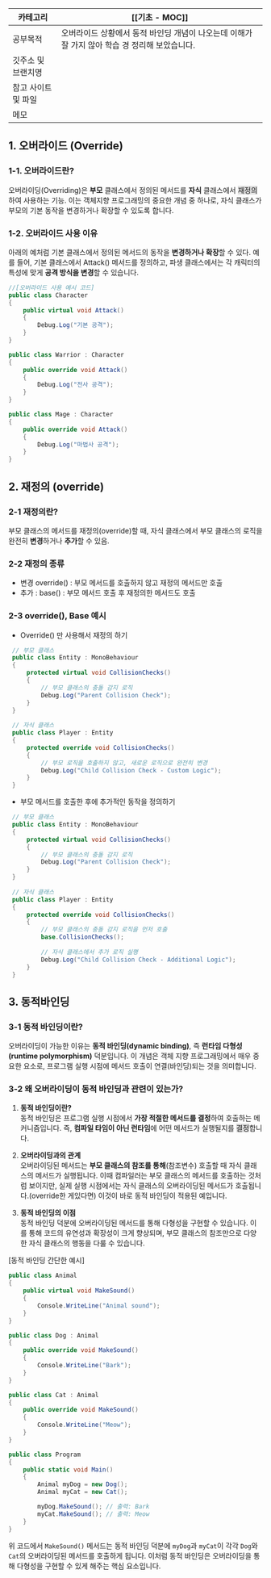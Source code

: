 | 카테고리        | [[기초 - MOC]]                                           |
| ----------- | ------------------------------------------------------ |
| 공부목적        | 오버라이드 상황에서 동적 바인딩 개념이 나오는데 이해가 잘 가지 않아 학습 경 정리해 보았습니다. |
| 깃주소 및 브랜치명  |                                                        |
| 참고 사이트 및 파일 |                                                        |
| 메모          |                                                        |
## **1. 오버라이드 (Override)**
### 1-1. 오버라이드란?
오버라이딩(Overriding)은 **부모** 클래스에서 정의된 메서드를 **자식** 클래스에서 <span style="background:rgba(92, 92, 92, 0.2)">재정의</span>하여 사용하는 기능.
이는 객체지향 프로그래밍의 중요한 개념 중 하나로, 자식 클래스가 부모의 기본 동작을 변경하거나 확장할 수 있도록 합니다.
### 1-2. 오버라이드 사용 이유
아래의 예처럼 기본 클래스에서 정의된 메서드의 동작을 **변경하거나 확장**할 수 있다. 예를 들어, 기본 클래스에서
Attack() 메서드를 정의하고, 파생 클래스에서는 각 캐릭터의 특성에 맞게 **공격 방식을 변경**할 수 있습니다.

``` csharp
//[오버라이드 사용 예시 코드]
public class Character
{
    public virtual void Attack()
    {
        Debug.Log("기본 공격");
    }
}

public class Warrior : Character
{
    public override void Attack()
    {
        Debug.Log("전사 공격");
    }
}

public class Mage : Character
{
    public override void Attack()
    {
        Debug.Log("마법사 공격");
    }
}

```

## 2. 재정의 (override)
### 2-1 재정의란?
부모 클래스의 메서드를 재정의(override)할 때, 자식 클래스에서 부모 클래스의 로직을 완전히 **변경**하거나 **추가**할 수 있음. 
### 2-2 재정의 종류
* 변경 override() : 부모 메서드를 호출하지 않고 재정의 메서드만 호출
* 추가 : base() : 부모 메서드 호출 후 재정의한 메서드도 호출 
### 2-3 override(), Base 예시
* Override() 만 사용해서 재정의 하기 
```csharp
 // 부모 클래스
 public class Entity : MonoBehaviour
 {
     protected virtual void CollisionChecks()
     {
         // 부모 클래스의 충돌 감지 로직
         Debug.Log("Parent Collision Check");
     }
 }
 
 // 자식 클래스
 public class Player : Entity
 {
     protected override void CollisionChecks()
     {
         // 부모 로직을 호출하지 않고, 새로운 로직으로 완전히 변경
         Debug.Log("Child Collision Check - Custom Logic");
     }
 }
 ```
* 부모 메서드를 호출한 후에 추가적인 동작을 정의하기
```csharp
 // 부모 클래스
 public class Entity : MonoBehaviour
 {
     protected virtual void CollisionChecks()
     {
         // 부모 클래스의 충돌 감지 로직
         Debug.Log("Parent Collision Check");
     }
 }
 
 // 자식 클래스
 public class Player : Entity
 {
     protected override void CollisionChecks()
     {
         // 부모 클래스의 충돌 감지 로직을 먼저 호출
         base.CollisionChecks();
 
         // 자식 클래스에서 추가 로직 실행
         Debug.Log("Child Collision Check - Additional Logic");
     }
 }
 ```

## 3. 동적바인딩
### 3-1 동적 바인딩이란?
오버라이딩이 가능한 이유는 **동적 바인딩(dynamic binding)**, 즉 **런타임 다형성(runtime polymorphism)** 덕분입니다. 
이 개념은 객체 지향 프로그래밍에서 매우 중요한 요소로, 프로그램 실행 시점에 메서드 호출이 연결(바인딩)되는 것을 의미합니다.
### 3-2 왜 오버라이딩이 동적 바인딩과 관련이 있는가?
1. **동적 바인딩이란?**  
   동적 바인딩은 프로그램 실행 시점에서 **가장 적절한 메서드를 결정**하여 호출하는 메커니즘입니다. 즉, **컴파일 타임이 아닌 런타임**에 어떤 메서드가 실행될지를 <span style="background:rgba(92, 92, 92, 0.2)">결정</span>합니다. 

2. **오버라이딩과의 관계**  
   오버라이딩된 메서드는 **부모 클래스의 참조를 통해**(참조변수) 호출할 때 자식 클래스의 메서드가 실행됩니다. 이때 컴파일러는 부모 클래스의 메서드를 호출하는 것처럼 보이지만, 실제 실행 시점에서는 자식 클래스의 오버라이딩된 메서드가 호출됩니다.(override한 게있다면) 이것이 바로 동적 바인딩이 적용된 예입니다.

3. **동적 바인딩의 이점**  
   동적 바인딩 덕분에 오버라이딩된 메서드를 통해 다형성을 구현할 수 있습니다. 이를 통해 코드의 유연성과 확장성이 크게 향상되며, 부모 클래스의 참조만으로 다양한 자식 클래스의 행동을 다룰 수 있습니다.

[동적 바인딩 간단한 예시]
```csharp
public class Animal
{
    public virtual void MakeSound()
    {
        Console.WriteLine("Animal sound");
    }
}

public class Dog : Animal
{
    public override void MakeSound()
    {
        Console.WriteLine("Bark");
    }
}

public class Cat : Animal
{
    public override void MakeSound()
    {
        Console.WriteLine("Meow");
    }
}

public class Program
{
    public static void Main()
    {
        Animal myDog = new Dog();
        Animal myCat = new Cat();

        myDog.MakeSound(); // 출력: Bark
        myCat.MakeSound(); // 출력: Meow
    }
}
```

위 코드에서 `MakeSound()` 메서드는 동적 바인딩 덕분에 `myDog`과 `myCat`이 각각 `Dog`와 `Cat`의 오버라이딩된 메서드를 호출하게 됩니다. 이처럼 동적 바인딩은 오버라이딩을 통해 다형성을 구현할 수 있게 해주는 핵심 요소입니다.